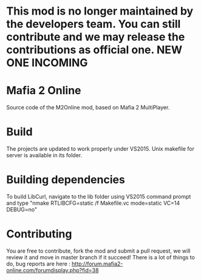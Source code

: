 # This mod is no longer maintained by the developers team. You can still contribute and we may release the contributions as official one. NEW ONE INCOMING #


# Mafia 2 Online
Source code of the M2Online mod, based on Mafia 2 MultiPlayer.

# Build
The projects are updated to work properly under VS2015. Unix makefile for server is available in its folder.

# Building dependencies
To build LibCurl, navigate to the lib folder using VS2015 command prompt and type "nmake RTLIBCFG=static /f Makefile.vc mode=static VC=14 DEBUG=no"

# Contributing
You are free to contribute, fork the mod and submit a pull request, we will review it and move in master branch if it succeed!
There is a lot of things to do, bug reports are here : http://forum.mafia2-online.com/forumdisplay.php?fid=38
